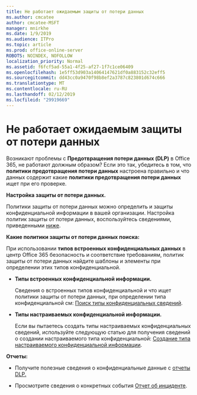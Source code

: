 ```yaml
---
title: Не работает ожидаемым защиты от потери данных
ms.author: cmcatee
author: cmcatee-MSFT
manager: mnirkhe
ms.date: 1/9/2019
ms.audience: ITPro
ms.topic: article
ms.prod: office-online-server
ROBOTS: NOINDEX, NOFOLLOW
localization_priority: Normal
ms.assetid: f6fcf5ad-55a1-4f25-af27-1f7c1ce06409
ms.openlocfilehash: 1e5ff53d903a14064147621df0a883152c32eff5
ms.sourcegitcommit: dd43cc0a9470f98b8ef2a3787c823801d674c666
ms.translationtype: MT
ms.contentlocale: ru-RU
ms.lasthandoff: 02/12/2019
ms.locfileid: "29919669"
---
```

# <a name="dlp-not-working-as-expected"></a>Не работает ожидаемым защиты от потери данных


Возникают проблемы с **Предотвращения потери данных (DLP)** в Office 365, не работают должным образом? Если это так, убедитесь в том, что **политики предотвращения потери данных** настроена правильно и что данных содержит какие **политики предотвращения потери данных** ищет при его проверке. 
  
 **Настройка защиты от потери данных.**
  
Политики защиты от потери данных можно определить и защиты конфиденциальной информации в вашей организации. Настройка политик защиты от потери данных, воспользуйтесь сведениями, приведенными [ниже](https://docs.microsoft.com/office365/securitycompliance/prevent-data-loss#set-up-dlp).
  
 **Какие политики защиты от потери данных поиска:**
  
При использовании **типов встроенных конфиденциальных данных** в центр Office 365 безопасность и соответствие требованиям, политик защиты от потери данных найдите шаблоны и элементы при определении этих типов конфиденциальной. 
  
- **Типы встроенных конфиденциальной информации.**
    
    Сведения о встроенных типов конфиденциальной и что ищет политики защиты от потери данных, при определении типа конфиденциальной см: [Поиск типы конфиденциальных сведений](https://docs.microsoft.com/office365/securitycompliance/what-the-sensitive-information-types-look-for).
    
- **Типы настраиваемых конфиденциальной информации.**
    
    Если вы пытаетесь создать типы настраиваемых конфиденциальных сведений, используйте следующую статью для получения сведений о создании настраиваемого типа конфиденциальной: [Создание типа настраиваемого конфиденциальной информации](https://docs.microsoft.com/office365/securitycompliance/create-a-custom-sensitive-information-type).
    
 **Отчеты:**
  
- Получите полезные сведения о конфиденциальные данные с [отчеты DLP.](https://docs.microsoft.com/office365/securitycompliance/data-loss-prevention-policies#dlp-reports)
    
- Просмотрите сведения о конкретных события [Отчет об инциденте](https://docs.microsoft.com/office365/securitycompliance/data-loss-prevention-policies#incident-reports).
    

